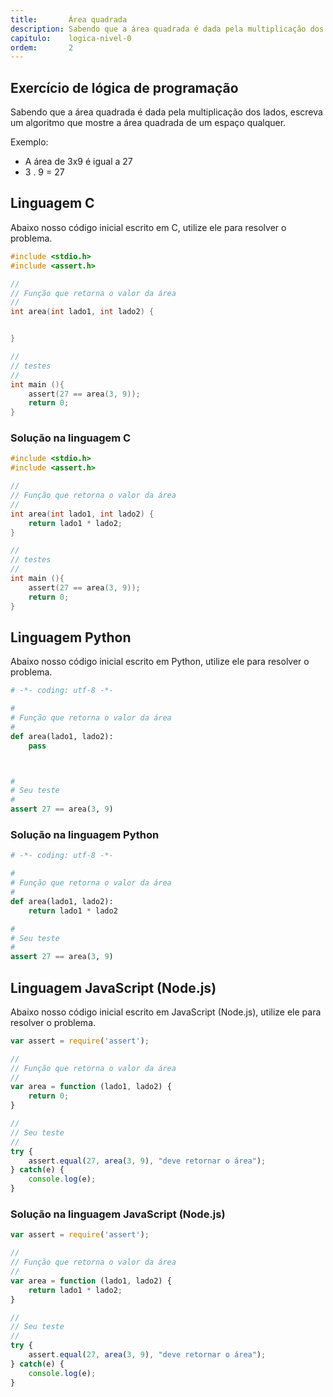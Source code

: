```yaml
---
title:       Área quadrada
description: Sabendo que a área quadrada é dada pela multiplicação dos lados, escreva um algoritmo que mostre a área quadrada de um espaço qualquer
capitulo:    logica-nivel-0
ordem:       2
---
```




Exercício de lógica de programação
---

Sabendo que a área quadrada é dada pela multiplicação dos lados, escreva um algoritmo que mostre a área quadrada de
um espaço qualquer.

Exemplo:

* A área de 3x9 é igual a 27
* 3 . 9 = 27






Linguagem C
---

Abaixo nosso código inicial escrito em C, utilize ele para resolver o problema.

```c
#include <stdio.h>
#include <assert.h>

//
// Função que retorna o valor da área
//
int area(int lado1, int lado2) {


}

//
// testes
//
int main (){
    assert(27 == area(3, 9));
    return 0;
}
```



### Solução na linguagem C

```c
#include <stdio.h>
#include <assert.h>

//
// Função que retorna o valor da área
//
int area(int lado1, int lado2) {
    return lado1 * lado2;
}

//
// testes
//
int main (){
    assert(27 == area(3, 9));
    return 0;
}
```


Linguagem Python
---

Abaixo nosso código inicial escrito em Python, utilize ele para resolver o problema.

```python
# -*- coding: utf-8 -*-

#
# Função que retorna o valor da área
#
def area(lado1, lado2):
    pass



#
# Seu teste
#
assert 27 == area(3, 9)
```


### Solução na linguagem Python

```python
# -*- coding: utf-8 -*-

#
# Função que retorna o valor da área
#
def area(lado1, lado2):
    return lado1 * lado2

#
# Seu teste
#
assert 27 == area(3, 9)
```



Linguagem JavaScript (Node.js)
---

Abaixo nosso código inicial escrito em JavaScript (Node.js), utilize ele para resolver o problema.

```javascript
var assert = require('assert');

//
// Função que retorna o valor da área
//
var area = function (lado1, lado2) {
    return 0;
}

//
// Seu teste
//
try {
    assert.equal(27, area(3, 9), "deve retornar o área");
} catch(e) {
    console.log(e);
}
```


### Solução na linguagem JavaScript (Node.js)


```javascript
var assert = require('assert');

//
// Função que retorna o valor da área
//
var area = function (lado1, lado2) {
    return lado1 * lado2;
}

//
// Seu teste
//
try {
    assert.equal(27, area(3, 9), "deve retornar o área");
} catch(e) {
    console.log(e);
}
```

